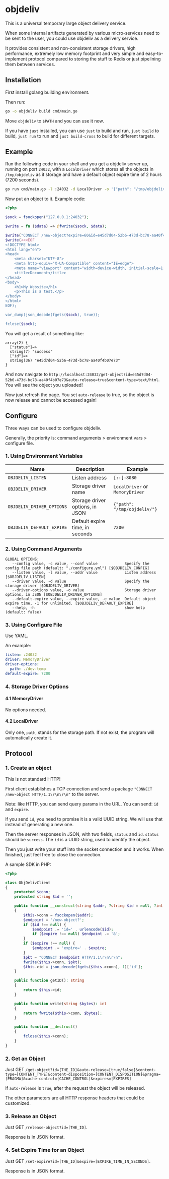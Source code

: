 # objdeliv

This is a universal temporary large object delivery service.

When some internal artifacts generated by various micro-services need to be sent to the user, you could use objdeliv as a delivery service.

It provides consistent and non-consistent storage drivers, high performance, extremely low memory footprint and very simple and easy-to-implement protocol compared to storing the stuff to Redis or just pipelining them between services.

## Installation

First install golang building environment.

Then run:

```sh
go -o objdeliv build cmd/main.go
```

Move `objdeliv` to `$PATH` and you can use it now.

If you have `just` installed, you can use `just` to build and run, `just build` to build, `just run` to run and `just build-cross` to build for different targets.

## Example

Run the following code in your shell and you get a objdeliv server up, running on port `24032`, with a `LocalDriver` which stores all the objects in `/tmp/objdeliv` as it storage and have a default object expire time of 2 hours (7200 seconds).

```sh
go run cmd/main.go -l :24032 -d LocalDriver -o '{"path": "/tmp/objdeliv/"}' -e 7200
```

Now put an object to it. Example code:

```php
<?php

$sock = fsockopen("127.0.0.1:24032");

$write = fn ($data) => @fwrite($sock, $data);

$write("CONNECT /new-object?expire=60&id=e45d7d04-52b6-473d-bc78-aa40f4b07e73 HTTP/1.1\r\n\r\n");
$write(<<<EOF
<!DOCTYPE html>
<html lang="en">
<head>
    <meta charset="UTF-8">
    <meta http-equiv="X-UA-Compatible" content="IE=edge">
    <meta name="viewport" content="width=device-width, initial-scale=1.0">
    <title>Document</title>
</head>
<body>
    <h1>My Website</h1>
    <p>This is a test.</p>
</body>
</html>
EOF);

var_dump(json_decode(fgets($sock), true));

fclose($sock);
```

You will get a result of something like:

```text
array(2) {
  ["status"]=>
  string(7) "success"
  ["id"]=>
  string(36) "e45d7d04-52b6-473d-bc78-aa40f4b07e73"
}
```

And now navigate to `http://localhost:24032/get-object?id=e45d7d04-52b6-473d-bc78-aa40f4b07e73&auto-release=true&content-type=text/html`. You will see the object you uploaded!

Now just refresh the page. You set `auto-release` to true, so the object is now release and cannot be accessed again!

## Configure

Three ways can be used to configure objdeliv.

Generally, the priority is: command arguments > environment vars > configure file.

### 1. Using Environment Variables

| Name | Description | Example |
| ---- | ----------- | ------- |
| `OBJDELIV_LISTEN` | Listen address | `[::]:8080` |
| `OBJDELIV_DRIVER` | Storage driver name | `LocalDriver` or `MemoryDriver` |
| `OBJDELIV_DRIVER_OPTIONS` | Storage driver options, in JSON | `{"path": "/tmp/objdeliv/"}` |
| `OBJDELIV_DEFAULT_EXPIRE` | Default expire time, in seconds | `7200` |

### 2. Using Command Arguments

```text
GLOBAL OPTIONS:
   --config value, -c value, --conf value            Specify the config file path (default: "./configure.yml") [$OBJDELIV_CONFIG]
   --listen value, -l value, --addr value            Listen address [$OBJDELIV_LISTEN]
   --driver value, -d value                          Specify the storage driver [$OBJDELIV_DRIVER]
   --driver-options value, -o value                  Storage driver options, in JSON [$OBJDELIV_DRIVER_OPTIONS]
   --default-expire value, --expire value, -e value  Default object expire time, -1 for unlimited. [$OBJDELIV_DEFAULT_EXPIRE]
   --help, -h                                        show help (default: false)
```

### 3. Using Configure File

Use YAML.

An example:

```yaml
listen: :24032
driver: MemoryDriver
driver-options:
  path: ./dev-temp
default-expire: 7200
```

### 4. Storage Driver Options

#### 4.1 MemoryDriver

No options needed.

#### 4.2 LocalDriver

Only one, `path`, stands for the storage path. If not exist, the program will automatically create it.

## Protocol

### 1. Create an object

This is not standard HTTP!

First client establishes a TCP connection and send a package `"CONNECT /new-object HTTP/1.1\r\n\r\n"` to the server.

Note: like HTTP, you can send query params in the URL. You can send: `id` and `expire`.

If you send `id`, you need to promise it is a valid UUID string. We will use that instead of generating a new one.

Then the server responses in JSON, with two fields, `status` and `id`. `status` should be `success`. The `id` is a UUID string, used to identify the object.

Then you just write your stuff into the socket connection and it works. When finished, just feel free to close the connection.

A sample SDK in PHP:

```php
<?php

class ObjDelivClient
{
    protected $conn;
    protected string $id = '';

    public function __construct(string $addr, ?string $id = null, ?int $expire = null)
    {
        $this->conn = fsockopen($addr);
        $endpoint = '/new-object?';
        if ($id !== null) {
            $endpoint .= 'id=' . urlencode($id);
            if ($expire !== null) $endpoint .= '&';
        }
        if ($expire !== null) {
            $endpoint .= 'expire=' . $expire;
        }
        $pkt = "CONNECT $endpoint HTTP/1.1\r\n\r\n";
        fwrite($this->conn, $pkt);
        $this->id = json_decode(fgets($this->conn), 1)['id'];
    }

    public function getID(): string
    {
        return $this->id;
    }

    public function write(string $bytes): int
    {
        return fwrite($this->conn, $bytes);
    }

    public function __destruct()
    {
        fclose($this->conn);
    }
}
```

### 2. Get an Object

Just GET `/get-object?id=[THE_ID]&auto-release=[true/false]&content-type=[CONTENT_TYPE]&content-disposition=[CONTENT_DISPOSITION]&pragma=[PRAGMA]&cache-control=[CACHE_CONTROL]&expires=[EXPIRES]`

If `auto-release` is `true`, after the request the object will be released.

The other parameters are all HTTP response headers that could be customized.

### 3. Release an Object

Just GET `/release-object?id=[THE_ID]`.

Response is in JSON format.

### 4. Set Expire Time for an Object

Just GET `/set-expire?id=[THE_ID]&expire=[EXPIRE_TIME_IN_SECONDS]`.

Response is in JSON format.

